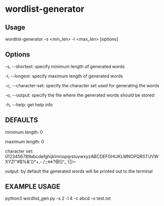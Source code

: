 # wordlist-generator

## Usage
wordlist-generator -s <min_len> -l <max_len> [options]

## Options
-s, --shortest: specify minimum length of generated words

-l, --longest: specify maximum length of generated words

-c, --character-set: specify the character set used for generating the words

-o, --output: specify the file where the generated words should be stored

-h, --help: get help info

## DEFAULTS
minimum length: 0

maximum length: 0

character set: 0123456789abcdefghijklmnopqrstuvwxyzABCDEFGHIJKLMNOPQRSTUVWXYZ!"#$%&'()*+,-./:;<=>?@[\]^_`{|}~ 

output: by default the generated words will be printed out to the terminal

## EXAMPLE USAGE
python3 wordlist_gen.py -s 2 -l 4 -c abcd -o test.txt
